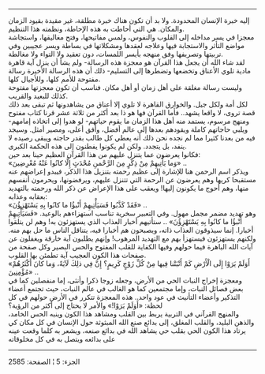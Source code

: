 ------------------------------------------------------------------------

إليه خبرة الإنسان المحدودة. ولا بد أن تكون هناك خبرة مطلقة، غير مقيدة
بقيود الزمان والمكان. هي التي أحاطت به هذه الإحاطة، ونظمته هذا
التنظيم.  
معجزا في يسر مداخله إلى القلوب والنفوس، ولمس مفاتيحها، وفتح مغاليقها،
واستجاشة مواضع التأثر والاستجابة فيها وعلاجه لعقدها ومشكلاتها في بساطة
ويسر عجيبين وفي تربيتها وتصريفها وفق منهجه بأيسر اللمسات، دون تعقيد ولا
التواء ولا مغالطة.  
لقد شاء الله أن يجعل هذا القرآن هو معجزة هذه الرسالة- ولم يشأ أن ينزل
آية قاهرة مادية تلوي الأعناق وتخضعها وتضطرها إلى التسليم- ذلك أن هذه
الرسالة الأخيرة رسالة مفتوحة للأمم كلها، وللأجيال كلها.  
وليست رسالة مغلقة على أهل زمان أو أهل مكان. فناسب أن تكون معجزتها مفتوحة
كذلك للبعيد والقريب.  
لكل أمة ولكل جيل. والخوارق القاهرة لا تلوي إلا أعناق من يشاهدونها ثم
تبقى بعد ذلك قصة تروى، لا واقعا يشهد.. فأما القرآن فها هو ذا بعد أكثر من
ثلاثة عشر قرنا كتاب مفتوح ومنهج مرسوم، يستمد منه أهل هذا الزمان ما يقوم
حياتهم- لو هدوا إلى اتخاذه إمامهم- ويلبي حاجاتهم كاملة ويقودهم بعدها إلى
عالم أفضل، وأفق أعلى، ومصير أمثل. وسيجد فيه من بعدنا كثيرا مما لم نجده
نحن ذلك أنه يعطي كل طالب بقدر حاجته ويبقى رصيده لا ينفد، بل يتجدد. ولكن
لم يكونوا يفطنون إلى هذه الحكمة الكبرى.  
فكانوا يعرضون عما يتنزل عليهم من هذا القرآن العظيم حينا بعد حين:  
«وَما يَأْتِيهِمْ مِنْ ذِكْرٍ مِنَ الرَّحْمنِ مُحْدَثٍ إِلَّا كانُوا عَنْهُ مُعْرِضِينَ» ..  
ويذكر اسم الرحمن هنا للإشارة إلى عظيم رحمته بتنزيل هذا الذكر، فيبدو
إعراضهم عنه مستقبحا كريها وهم يعرضون عن الرحمة التي تتنزل عليهم،
ويرفضونها، ويحرمون أنفسهم منها، وهم أحوج ما يكونون إليها! ويعقب على هذا
الإعراض عن ذكر الله ورحمته بالتهديد بعقابه وعذابه:  
«فَقَدْ كَذَّبُوا فَسَيَأْتِيهِمْ أَنْبؤُا ما كانُوا بِهِ يَسْتَهْزِؤُنَ» ..  
وهو تهديد مضمر مجمل مهول. وفي التعبير سخرية تناسب استهزاءهم بالوعيد.
«فَسَيَأْتِيهِمْ أَنْبؤُا ما كانُوا بِهِ يَسْتَهْزِؤُنَ» .. ستأتيهم أخبار العذاب الذي
يستهزئون به! وهم لن يتلقوا أخبارا. إنما سيذوقون العذاب ذاته، ويصبحون هم
أخبارا فيه، يتناقل الناس ما حل بهم منه. ولكنهم يستهزئون فيستهزأ بهم مع
التهديد المرهوب! وإنهم يطلبون آية خارقة ويغفلون عن آيات الله الباهرة
فيما حولهم وفيها الكفاية للقلب المفتوح والحس البصير وكل صفحة من صفحات
هذا الكون العجيب آية تطمئن بها القلوب.  
«أَوَلَمْ يَرَوْا إِلَى الْأَرْضِ كَمْ أَنْبَتْنا فِيها مِنْ كُلِّ زَوْجٍ كَرِيمٍ؟ إِنَّ فِي ذلِكَ لَآيَةً، وَما
كانَ أَكْثَرُهُمْ مُؤْمِنِينَ» ..  
ومعجزة إخراج النبات الحي من الأرض، وجعله زوجا ذكرا وأنثى، إما منفصلين
كما في بعض فصائل النبات، وإما مجتمعين كما هو الغالب في عالم النبات، حيث
تجتمع أعضاء التذكير وأعضاء التأنيث في عود واحد.. هذه المعجزة تتكرر في
الأرض حولهم في كل لحظة: «أَوَلَمْ يَرَوْا!» والأمر لا يحتاج إلى أكثر من
الرؤية؟  
والمنهج القرآني في التربية يربط بين القلب ومشاهد هذا الكون وينبه الحس
الخامد، والذهن البليد، والقلب المغلق، إلى بدائع صنع الله المبثوثة حول
الإنسان في كل مكان كي يرتاد هذا الكون الحي بقلب حي يشاهد الله في بدائع
صنعه، ويشعر به كلما وقعت عينه على بدائعه ويتصل به في كل مخلوقاته

------------------------------------------------------------------------

الجزء: 5 ¦ الصفحة: 2585
